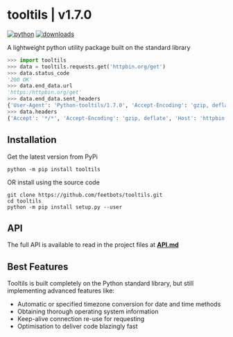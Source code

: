 # tooltils | v1.7.0

[![python](https://img.shields.io/badge/python-3.7+-teal)](https://pypi.org/project/tooltils/)
[![downloads](https://static.pepy.tech/personalized-badge/tooltils?period=total&units=international_system&left_color=grey&right_color=red&left_text=downloads)](https://pepy.tech/project/tooltils)

A lightweight python utility package built on the standard library

```py
>>> import tooltils
>>> data = tooltils.requests.get('httpbin.org/get')
>>> data.status_code
'200 OK'
>>> data.end_data.url
'https:/httpbin.org/get'
>>> data.end_data.sent_headers
{'User-Agent': 'Python-tooltils/1.7.0', 'Accept-Encoding': 'gzip, deflate', ...}
>>> data.headers
{'Accept': '*/*', 'Accept-Encoding': 'gzip, deflate', 'Host': 'httpbin.org', ...}
```

## Installation

Get the latest version from PyPi

```console
python -m pip install tooltils
```

OR install using the source code

```console
git clone https://github.com/feetbots/tooltils.git
cd tooltils
python -m pip install setup.py --user
```

## API

The full API is available to read in the project files at [**API.md**](API.md)

## Best Features

Tooltils is built completely on the Python standard library, but still implementing advanced features like:
- Automatic or specified timezone conversion for date and time methods
- Obtaining thorough operating system information
- Keep-alive connection re-use for requesting
- Optimisation to deliver code blazingly fast
